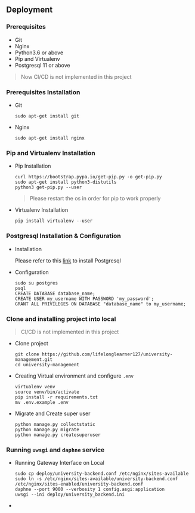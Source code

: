 ## Deployment

### Prerequisites
- Git
- Nginx
- Python3.6 or above
- Pip and Virtualenv
- Postgresql 11 or above

> Now CI/CD is not implemented in this project

### Prerequisites Installation
- Git
    ```
    sudo apt-get install git
    ```
- Nginx
    ```
    sudo apt-get install nginx
    ```

### Pip and Virtualenv Installation
- Pip Installation
    ```
    curl https://bootstrap.pypa.io/get-pip.py -o get-pip.py
    sudo apt-get install python3-distutils
    python3 get-pip.py --user
    ```
    > Please restart the os in order for pip to work properly

- Virtualenv Installation
    ```
    pip install virtualenv --user
    ```

### Postgresql Installation & Configuration
- Installation

    Please refer to this [link](https://www.postgresql.org/download/) to install Postgresql

- Configuration

    ```
    sudo su postgres
    psql
    CREATE DATABASE database_name;
    CREATE USER my_username WITH PASSWORD 'my_password';
    GRANT ALL PRIVILEGES ON DATABASE "database_name" to my_username;
    ```

### Clone and installing project into local
> CI/CD is not implemented in this project
- Clone project 
    ```
    git clone https://github.com/lifelonglearner127/university-management.git
    cd university-management
    ```

- Creating Virtual environment and configure `.env`
    ```
    virtualenv venv
    source venv/bin/activate
    pip install -r requirements.txt
    mv .env.example .env
    ```

- Migrate and Create super user
    ```
    python manage.py collectstatic
    python manage.py migrate
    python manage.py createsuperuser
    ```

### Running `uwsgi` and `daphne` service
- Running Gateway Interface on Local
    ```
    sudo cp deploy/university-backend.conf /etc/nginx/sites-available
    sudo ln -s /etc/nginx/sites-available/university-backend.conf /etc/nginx/sites-enabled/university-backend.conf 
    daphne --port 9000 --verbosity 1 config.asgi:application
    uwsgi --ini deploy/university_backend.ini
    ```

- 